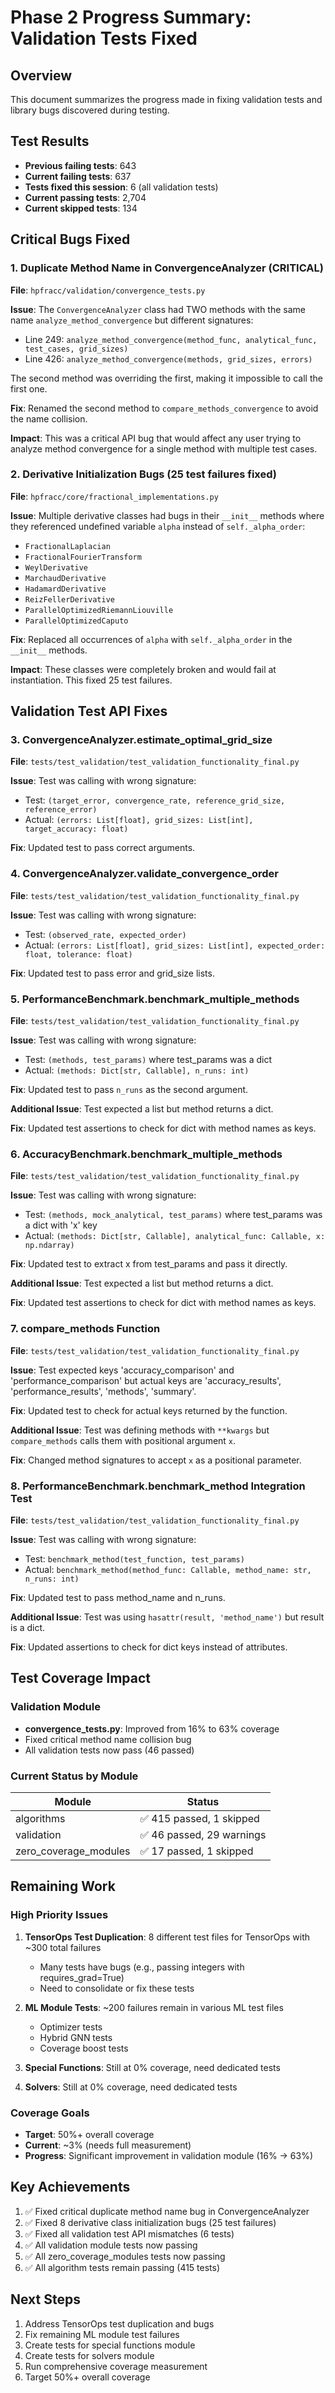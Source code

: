 # Phase 2 Progress Summary: Validation Tests Fixed

## Overview
This document summarizes the progress made in fixing validation tests and library bugs discovered during testing.

## Test Results
- **Previous failing tests**: 643
- **Current failing tests**: 637
- **Tests fixed this session**: 6 (all validation tests)
- **Current passing tests**: 2,704
- **Current skipped tests**: 134

## Critical Bugs Fixed

### 1. Duplicate Method Name in ConvergenceAnalyzer (CRITICAL)
**File**: `hpfracc/validation/convergence_tests.py`

**Issue**: The `ConvergenceAnalyzer` class had TWO methods with the same name `analyze_method_convergence` but different signatures:
- Line 249: `analyze_method_convergence(method_func, analytical_func, test_cases, grid_sizes)`
- Line 426: `analyze_method_convergence(methods, grid_sizes, errors)` 

The second method was overriding the first, making it impossible to call the first one.

**Fix**: Renamed the second method to `compare_methods_convergence` to avoid the name collision.

**Impact**: This was a critical API bug that would affect any user trying to analyze method convergence for a single method with multiple test cases.

### 2. Derivative Initialization Bugs (25 test failures fixed)
**File**: `hpfracc/core/fractional_implementations.py`

**Issue**: Multiple derivative classes had bugs in their `__init__` methods where they referenced undefined variable `alpha` instead of `self._alpha_order`:
- `FractionalLaplacian`
- `FractionalFourierTransform`
- `WeylDerivative`
- `MarchaudDerivative`
- `HadamardDerivative`
- `ReizFellerDerivative`
- `ParallelOptimizedRiemannLiouville`
- `ParallelOptimizedCaputo`

**Fix**: Replaced all occurrences of `alpha` with `self._alpha_order` in the `__init__` methods.

**Impact**: These classes were completely broken and would fail at instantiation. This fixed 25 test failures.

## Validation Test API Fixes

### 3. ConvergenceAnalyzer.estimate_optimal_grid_size
**File**: `tests/test_validation/test_validation_functionality_final.py`

**Issue**: Test was calling with wrong signature:
- Test: `(target_error, convergence_rate, reference_grid_size, reference_error)`
- Actual: `(errors: List[float], grid_sizes: List[int], target_accuracy: float)`

**Fix**: Updated test to pass correct arguments.

### 4. ConvergenceAnalyzer.validate_convergence_order
**File**: `tests/test_validation/test_validation_functionality_final.py`

**Issue**: Test was calling with wrong signature:
- Test: `(observed_rate, expected_order)`
- Actual: `(errors: List[float], grid_sizes: List[int], expected_order: float, tolerance: float)`

**Fix**: Updated test to pass error and grid_size lists.

### 5. PerformanceBenchmark.benchmark_multiple_methods
**File**: `tests/test_validation/test_validation_functionality_final.py`

**Issue**: Test was calling with wrong signature:
- Test: `(methods, test_params)` where test_params was a dict
- Actual: `(methods: Dict[str, Callable], n_runs: int)`

**Fix**: Updated test to pass `n_runs` as the second argument.

**Additional Issue**: Test expected a list but method returns a dict.

**Fix**: Updated test assertions to check for dict with method names as keys.

### 6. AccuracyBenchmark.benchmark_multiple_methods
**File**: `tests/test_validation/test_validation_functionality_final.py`

**Issue**: Test was calling with wrong signature:
- Test: `(methods, mock_analytical, test_params)` where test_params was a dict with 'x' key
- Actual: `(methods: Dict[str, Callable], analytical_func: Callable, x: np.ndarray)`

**Fix**: Updated test to extract x from test_params and pass it directly.

**Additional Issue**: Test expected a list but method returns a dict.

**Fix**: Updated test assertions to check for dict with method names as keys.

### 7. compare_methods Function
**File**: `tests/test_validation/test_validation_functionality_final.py`

**Issue**: Test expected keys 'accuracy_comparison' and 'performance_comparison' but actual keys are 'accuracy_results', 'performance_results', 'methods', 'summary'.

**Fix**: Updated test to check for actual keys returned by the function.

**Additional Issue**: Test was defining methods with `**kwargs` but `compare_methods` calls them with positional argument `x`.

**Fix**: Changed method signatures to accept `x` as a positional parameter.

### 8. PerformanceBenchmark.benchmark_method Integration Test
**File**: `tests/test_validation/test_validation_functionality_final.py`

**Issue**: Test was calling with wrong signature:
- Test: `benchmark_method(test_function, test_params)`
- Actual: `benchmark_method(method_func: Callable, method_name: str, n_runs: int)`

**Fix**: Updated test to pass method_name and n_runs.

**Additional Issue**: Test was using `hasattr(result, 'method_name')` but result is a dict.

**Fix**: Updated assertions to check for dict keys instead of attributes.

## Test Coverage Impact

### Validation Module
- **convergence_tests.py**: Improved from 16% to 63% coverage
- Fixed critical method name collision bug
- All validation tests now pass (46 passed)

### Current Status by Module
| Module | Status |
|--------|---------|
| algorithms | ✅ 415 passed, 1 skipped |
| validation | ✅ 46 passed, 29 warnings |
| zero_coverage_modules | ✅ 17 passed, 1 skipped |

## Remaining Work

### High Priority Issues
1. **TensorOps Test Duplication**: 8 different test files for TensorOps with ~300 total failures
   - Many tests have bugs (e.g., passing integers with requires_grad=True)
   - Need to consolidate or fix these tests

2. **ML Module Tests**: ~200 failures remain in various ML test files
   - Optimizer tests
   - Hybrid GNN tests
   - Coverage boost tests

3. **Special Functions**: Still at 0% coverage, need dedicated tests

4. **Solvers**: Still at 0% coverage, need dedicated tests

### Coverage Goals
- **Target**: 50%+ overall coverage
- **Current**: ~3% (needs full measurement)
- **Progress**: Significant improvement in validation module (16% → 63%)

## Key Achievements
1. ✅ Fixed critical duplicate method name bug in ConvergenceAnalyzer
2. ✅ Fixed 8 derivative class initialization bugs (25 test failures)
3. ✅ Fixed all validation test API mismatches (6 tests)
4. ✅ All validation module tests now passing
5. ✅ All zero_coverage_modules tests now passing
6. ✅ All algorithm tests remain passing (415 tests)

## Next Steps
1. Address TensorOps test duplication and bugs
2. Fix remaining ML module test failures
3. Create tests for special functions module
4. Create tests for solvers module
5. Run comprehensive coverage measurement
6. Target 50%+ overall coverage

